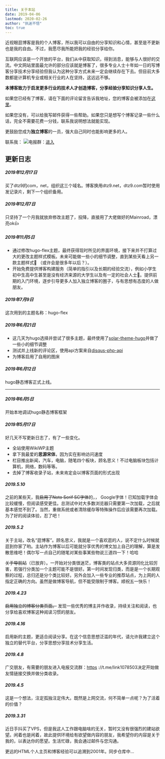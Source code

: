 ```yaml
---
title: 关于本站
date: 2019-04-06
lastmod: 2020-02-26
author: "执迷不悟"
toc: true
---
```

近视眼逛博客是我的个人博客，所以我可以自由的分享知识和心情，甚至是不更新也是我的自由。不过，我愿尽我所能把我的经验分享给你。

互联网应该是一个开放的平台，我们从中获取知识，得到消息，能够与人很好的交流。中文网站里面最允许的部分应该就是博客了，很多专业人士十年如一日的写博客分享技术分享经验但我认为这种分享方式未来一定会继续存在下去。但目前大多数都是计算机专业或相关行业的人在坚持，这远远不够。

**本博客致力于启发更多行业的技术人才创造博客，分享经验分享知识分享人生。**

如果您已经有了博客，请在下面的评论留言告诉我地址​​，您的博客会被添加在[这里](https://dtz9.net/links/)。

如果您没有，可以给我写邮件获得一些帮助。如果您只是想写个博客记录一些什么话，完全不需要花费一分钱，联系我说明想法就能实现。

更鼓励您成为**独立博客**的一员，强大自己同时也能影响更多的人。

联系我： ![](https://dtz9.net/1078503@gmail.com.gif)电报群：[进入](https://t.me/link1078503)

## 更新日志

##### 2019年12月17日

买了dtz9的com，net，组织这三个域名。博客换用dtz9.net，dtz9.com暂时使用发记录片，剩下一个组织备用。

##### 2019年12月7日

只坚持了一个月我就放弃修改主题了，投降，直接用了大佬做好的Mainroad，漂亮ok👍

##### 2019年11月5日

* 通过修改hugo-flex主题，最终获得现时所见的界面环境，接下来并不打算过大的更改主题样式模板。未来可能做一些小的细节调整，直到某些天看上另一款主题样式🙂 （或许会是很多年以后？）。
* 开始免费提供博客构建服务（简单的指引以及长期的经验交流），例如小学生初中生高中生甚至是没有经济来源的大学生以及有一定的社会人士🤭。提供前期的入门环境，逐步引导更多人加入独立博客的圈子，与有思想有态度的人做朋友。

##### 2019年7月9日

这次用到的主题名称：hugo-flex

##### 2019年6月21日

* 这几天为hugo选择并尝试了很多主题，最终使用了[solar-theme-hugo](https://themes.gohugo.io/solar-theme-hugo/)并做了一些小的细节调整
* 测试并上线新的评论区，使用api方案来自[disqus-php-api](https://github.com/fooleap/disqus-php-api)
* 为博客启用了自用的图床

##### 2019年6月12日

hugo静态博客正式上线。

***

##### 2019年6月5日

开始本地调试hugo静态博客框架

##### 2019年5月17日

好几天不写更新日志了，有了一些变化。

* 全站使用WikiWP主题
* 拿下我最爱的**思源宋体**，因为实在影响访问速度
* 栏目推出新闻，汽车，电脑，随笔四个板块，顾名思义！不过电脑板块包括计算机，网络，数码等等。
* 去掉了博客收录子站，未来肯定会以博客页面的形式出现

##### 2019.5.10

之前的某些天，我~~启用了Noto Serif SC字体~~的，， Google字体！已知加载字体会比较缓慢，但阅读感受更佳。总测试中对大多数浏览器只需要第一次加载，之后就基本感觉不到了。当然，重做系统或者清除缓存等特殊操作后应该需要再次加载。为了好的阅读体验，忍了吧！

##### 2019.5.2

关于主站，改名“逛博客”。顾名思义，我就是一个喜欢逛的人，说不定什么时候就逛到你家了哟。​​主站作为博客以后可能就分享优秀的博文加上自己的理解，算是发散思维吧！偶尔写一点自己的随笔对某些事某些物说三道四一下！哈哈

~~关于导航站~~（已放弃）。一开始对分类很迷茫，博客类的站点大多资源同化比较厉害，若强行分类加一个主题可能不是很好。第一时间发现归类，而是是一个长期观察的过程，总归还是分个类比较好。另外会加入一些专业的推荐站点，为上网的人指定正确的方向。虽然是做博客导航，但不能受限制于博客。顺祝五一快乐！

##### 2019.4.23

~~启用独立的博客分类页面。~~ 发现一些优秀的博主并作收录，持续关注和阅读，也分享给喜欢博客这种阅读习惯的朋友。

##### 2019.4.16

启用新的主题，更适合阅读分享。在这个信息思想泛滥的年代，请允许我建立这个独立的替代平台，分享思想分享技术分享生活。

##### 2019.4.8

广交朋友，有需要的朋友进入电报交流群：[https](https://t.me/link1078503) ://t.me/link1078503决定开始做友情链接交换并做分类收录。

##### 2019.4.5

这是一个想法，注定孤独注定伟大。既然是上网交流，何不简单一点呢？为了活着的价值？

##### 2019.3.31

近日手抖买了VPS，但是我这人工作跟电脑啥的无关，暂时又没有很强烈的建站欲望。闲着也是闲着，故此提供环境给有欲望做内容的朋友，我希望你的内容是关于我的，以表达你的愿望。生活忙碌，我会通过邮件与您沟通。

更远的HTML个人主页和博客经验可以追溯到2001年。同步仓库中...